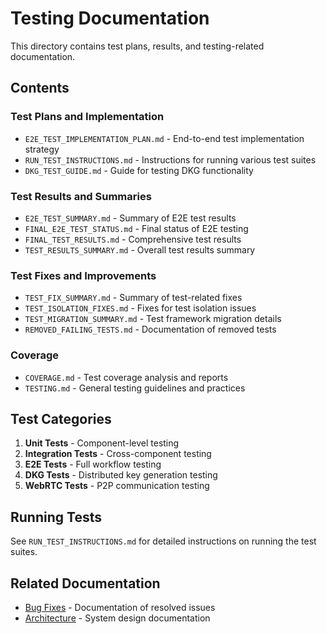 # Testing Documentation

This directory contains test plans, results, and testing-related documentation.

## Contents

### Test Plans and Implementation
- `E2E_TEST_IMPLEMENTATION_PLAN.md` - End-to-end test implementation strategy
- `RUN_TEST_INSTRUCTIONS.md` - Instructions for running various test suites
- `DKG_TEST_GUIDE.md` - Guide for testing DKG functionality

### Test Results and Summaries
- `E2E_TEST_SUMMARY.md` - Summary of E2E test results
- `FINAL_E2E_TEST_STATUS.md` - Final status of E2E testing
- `FINAL_TEST_RESULTS.md` - Comprehensive test results
- `TEST_RESULTS_SUMMARY.md` - Overall test results summary

### Test Fixes and Improvements
- `TEST_FIX_SUMMARY.md` - Summary of test-related fixes
- `TEST_ISOLATION_FIXES.md` - Fixes for test isolation issues
- `TEST_MIGRATION_SUMMARY.md` - Test framework migration details
- `REMOVED_FAILING_TESTS.md` - Documentation of removed tests

### Coverage
- `COVERAGE.md` - Test coverage analysis and reports
- `TESTING.md` - General testing guidelines and practices

## Test Categories

1. **Unit Tests** - Component-level testing
2. **Integration Tests** - Cross-component testing
3. **E2E Tests** - Full workflow testing
4. **DKG Tests** - Distributed key generation testing
5. **WebRTC Tests** - P2P communication testing

## Running Tests

See `RUN_TEST_INSTRUCTIONS.md` for detailed instructions on running the test suites.

## Related Documentation

- [Bug Fixes](../fixes/) - Documentation of resolved issues
- [Architecture](../architecture/) - System design documentation